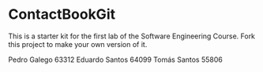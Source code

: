 # ContactBookGit
This is a starter kit for the first lab of the Software Engineering Course.
Fork this project to make your own version of it.

Pedro Galego 63312
Eduardo Santos 64099
Tomás Santos 55806
